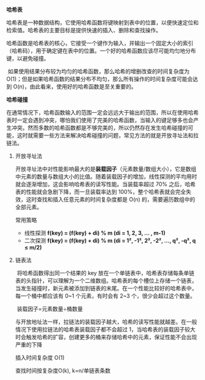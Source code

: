 **哈希表**

​	哈希表是一种数据结构，它使用哈希函数将键映射到表中的位置，以便快速定位和检索值。哈希表的主要目标是提供快速的插入、删除和查找操作。

​	哈希函数是哈希表的核心，它接受一个键作为输入，并输出一个固定大小的索引（哈希码），用于确定键在表中的位置。一个好的哈希函数应该尽可能均匀地分布键，以避免碰撞。

​	如果使用结果分布较为均匀的哈希函数，那么哈希的增删改查的时间复杂度为 O(1)；但是如果哈希函数的结果分布不均匀，那么所有操作的时间复杂度可能会达到 O(n)，由此看来，使用好的哈希函数是至关重要的。



**哈希碰撞**

​	在通常情况下，哈希函数输入的范围一定会远远大于输出的范围，所以在使用哈希表时一定会遇到冲突，哪怕我们使用了完美的哈希函数，当输入的键足够多也会产生冲突。然而多数的哈希函数都是不够完美的，所以仍然存在发生哈希碰撞的可能，这时就需要一些方法来解决哈希碰撞的问题，常见方法的就是开放寻址法和拉链法。

1. 开放寻址法

   ​	开放寻址法中对性能影响最大的是**装载因子**（元素数量/数组大小），它是数组中元素的数量与数组大小的比值。随着装载因子的增加，线性探测的平均用时就会逐渐增加，这会影响哈希表的读写性能。当装载率超过 70% 之后，哈希表的性能就会急剧下降，而一旦装载率达到 100%，整个哈希表就会完全失效，这时查找和插入任意元素的时间复杂度都是 O(n) 的，需要遍历数组中的全部元素。

   常用策略

   - 线性探测 **f(key) = (f(key) + di) % m (di = 1, 2, 3, ... , m-1)**
   - 二次探测 **f(key) = (f(key) + di) % m (di = 1², -1², 2², -2², ..., q², -q², q ≤ m/2)**

2. 链表法

   ​	将哈希函数得出同一个结果的 key 放在一个单链表中，哈希表存储每条单链表的头指针，可以理解为一个二维数组。哈希表的每个槽位上存储一个链表，当发生碰撞时，新元素被添加到链表的末尾。在一个性能比较好的哈希表中，每一个桶中都应该有 0~1 个元素，有时会有 2~3 个，很少会超过这个数量。

   ​														装载因子=元素数量÷桶数量

   ​	与开放地址法一样，拉链法的装载因子越大，哈希的读写性能就越差。在一般情况下使用拉链法的哈希表装载因子都不会超过 1，当哈希表的装载因子较大时会触发哈希的扩容，创建更多的桶来存储哈希中的元素，保证性能不会出现严重的下降

   

   插入时间复杂度 O(1)

   查找时间按复杂度O(k), k=n/单链表条数

   

   

   

